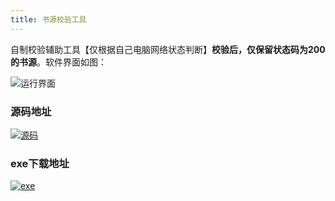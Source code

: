 ```yaml
---
title: 书源校验工具
---
```


自制校验辅助工具【仅根据自己电脑网络状态判断】**校验后，仅保留状态码为200的书源**。软件界面如图：

![运行界面](https://cdn.jsdelivr.net/gh/oli-fa/YueDuBackup/img/doc/image-20210719202643842.png)

### 源码地址

[![源码](https://img.shields.io/badge/源码-书源校验-015DA0)](https://github.com/oli-fa/YueDuBackup/tree/master/Tool/checkBookSource.py)

### exe下载地址

[![exe](https://img.shields.io/badge/工具下载-书源校验-red)](https://raw.fastgit.org/oli-fa/YueDuBackup/master/Tool/checkBookSource.exe)

